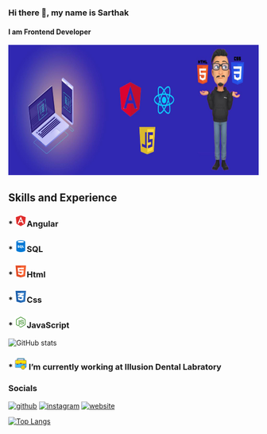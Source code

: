 ### Hi there 👋, my name is Sarthak
#### I am Frontend Developer
<img src='https://github.com/Sarthak1009/Sarthak1009/blob/main/My_banner (1).jpg' alt='My Banner' height='262' width='1344'>


## Skills and Experience
### * <img src='angular.png' height='24' width='24'>Angular
### * <img src='sql.png' height='24' width='24'>SQL
### * <img src='html.png' height='24' width='24'>Html
### * <img src='css.png' height='24' width='24'>Css
### * <img src='js.png' height='24' width='24'>JavaScript

![GitHub stats](https://github-readme-stats.vercel.app/api?username=sarthak1009&theme=tokyonight&show_icons=true&count_private=true&include_all_commits=true)  

### * <img src='work.png' height='24' width='24'> I’m currently working at Illusion Dental Labratory

### Socials
[<img src='https://cdn.jsdelivr.net/npm/simple-icons@3.0.1/icons/github.svg' alt='github' height='40'>](https://github.com/sarthak1009)  [<img src='https://cdn.jsdelivr.net/npm/simple-icons@3.0.1/icons/instagram.svg' alt='instagram' height='40'>](https://www.instagram.com/sarthak._.dubey)  [<img src='https://cdn.jsdelivr.net/npm/simple-icons@3.0.1/icons/icloud.svg' alt='website' height='40'>](https://sarthak1009.github.io/portfolio)  

[![Top Langs](https://github-readme-stats.vercel.app/api/top-langs/?username=sarthak1009&theme=dracula)](https://github.com/anuraghazra/github-readme-stats)


